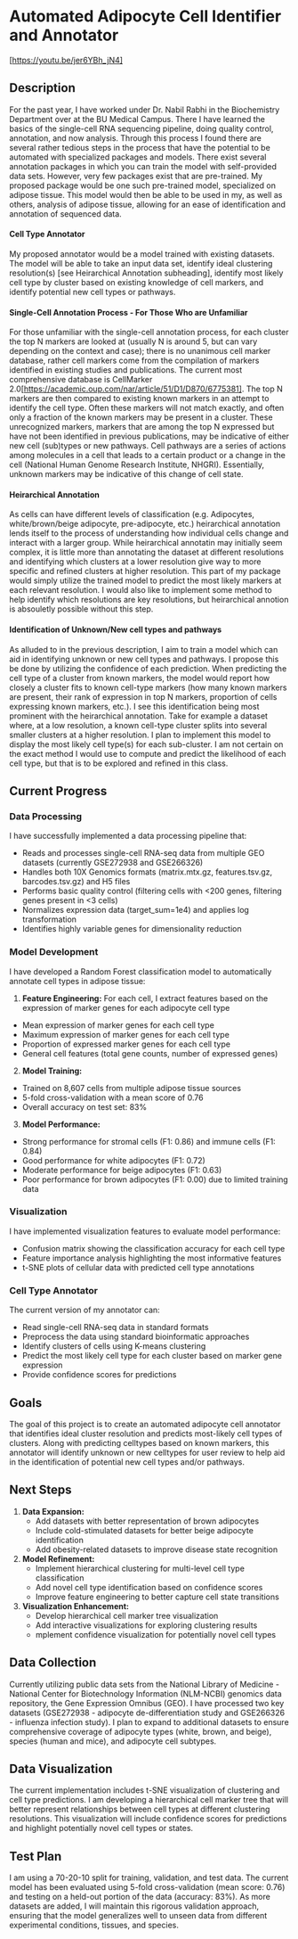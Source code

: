 # **Automated Adipocyte Cell Identifier and Annotator** #
[https://youtu.be/jer6YBh_jN4]
## **Description**
For the past year, I have worked under Dr. Nabil Rabhi in the Biochemistry Department over at the BU Medical Campus. There I have learned the basics of the single-cell RNA sequencing pipeline, doing quality control, annotation, and now analysis. Through this process I found there are several rather tedious steps in the process that have the potential to be automated with specialized packages and models. There exist several annotation packages in which you can train the model with self-provided data sets. However, very few packages exist that are pre-trained. My proposed package would be one such pre-trained model, specialized on adipose tissue. This model would then be able to be used in my, as well as others, analysis of adipose tissue, allowing for an ease of identification and annotation of sequenced data.
#### Cell Type Annotator
My proposed annotator would be a model trained with existing datasets. The model will be able to take an input data set, identify ideal clustering resolution(s) [see Heirarchical Annotation subheading], identify most likely cell type by cluster based on existing knowledge of cell markers, and identify potential new cell types or pathways. 
#### Single-Cell Annotation Process - For Those Who are Unfamiliar
For those unfamiliar with the single-cell annotation process, for each cluster the top N markers are looked at (usually N is around 5, but can vary depending on the context and case); there is no unanimous cell marker database, rather cell markers come from the compilation of markers identified in existing studies and publications. The current most comprehensive database is CellMarker 2.0[https://academic.oup.com/nar/article/51/D1/D870/6775381]. The top N markers are then compared to existing known markers in an attempt to identify the cell type. Often these markers will not match exactly, and often only a fraction of the known markers may be present in a cluster. These unrecognized markers, markers that are among the top N expressed but have not been identified in previous publications, may be indicative of either new cell (sub)types or new pathways. Cell pathways are a series of actions among molecules in a cell that leads to a certain product or a change in the cell (National Human Genome Research Institute, NHGRI). Essentially, unknown markers may be indicative of this change of cell state.
#### Heirarchical Annotation
As cells can have different levels of classification (e.g. Adipocytes, white/brown/beige adipocyte, pre-adipocyte, etc.) heirarchical annotation lends itself to the process of understanding how individual cells change and interact with a larger group. While heirarchical annotatin may initially seem complex, it is little more than annotating the dataset at different resolutions and identifying which clusters at a lower resolution give way to more specific and refined clusters at higher resolution. This part of my package would simply utilize the trained model to predict the most likely markers at each relevant resolution. I would also like to implement some method to help identify which resolutions are key resolutions, but heirarchical annotion is absouletly possible without this step.
#### Identification of Unknown/New cell types and pathways
As alluded to in the previous description, I aim to train a model which can aid in identifying unknown or new cell types and pathways. I propose this be done by utilizing the confidence of each prediction. When predicting the cell type of a cluster from known markers, the model would report how closely a cluster fits to known cell-type markers (how many known markers are present, their rank of expression in top N markers, proportion of cells expressing known markers, etc.). I see this identification being most prominent with the heirarchical annotation. Take for example a dataset where, at a low resolution, a known cell-type cluster splits into several smaller clusters at a higher resolution. I plan to implement this model to display the most likely cell type(s) for each sub-cluster. I am not certain on the exact method I would use to compute and predict the likelihood of each cell type, but that is to be explored and refined in this class. 
## **Current Progress**
### Data Processing
I have successfully implemented a data processing pipeline that:

- Reads and processes single-cell RNA-seq data from multiple GEO datasets (currently GSE272938 and GSE266326)
- Handles both 10X Genomics formats (matrix.mtx.gz, features.tsv.gz, barcodes.tsv.gz) and H5 files
- Performs basic quality control (filtering cells with <200 genes, filtering genes present in <3 cells)
- Normalizes expression data (target_sum=1e4) and applies log transformation
- Identifies highly variable genes for dimensionality reduction

### Model Development
I have developed a Random Forest classification model to automatically annotate cell types in adipose tissue:

1. **Feature Engineering:** For each cell, I extract features based on the expression of marker genes for each adipocyte cell type

- Mean expression of marker genes for each cell type
- Maximum expression of marker genes for each cell type
- Proportion of expressed marker genes for each cell type
- General cell features (total gene counts, number of expressed genes)


2. **Model Training:**

- Trained on 8,607 cells from multiple adipose tissue sources
- 5-fold cross-validation with a mean score of 0.76
- Overall accuracy on test set: 83%


3. **Model Performance:**

- Strong performance for stromal cells (F1: 0.86) and immune cells (F1: 0.84)
- Good performance for white adipocytes (F1: 0.72)
- Moderate performance for beige adipocytes (F1: 0.63)
- Poor performance for brown adipocytes (F1: 0.00) due to limited training data



### Visualization
I have implemented visualization features to evaluate model performance:

- Confusion matrix showing the classification accuracy for each cell type
- Feature importance analysis highlighting the most informative features
- t-SNE plots of cellular data with predicted cell type annotations

### Cell Type Annotator
The current version of my annotator can:

- Read single-cell RNA-seq data in standard formats
- Preprocess the data using standard bioinformatic approaches
- Identify clusters of cells using K-means clustering
- Predict the most likely cell type for each cluster based on marker gene expression
- Provide confidence scores for predictions
  
## **Goals**
The goal of this project is to create an automated adipocyte cell annotator that identifies ideal cluster resolution and predicts most-likely cell types of clusters. Along with predicting celltypes based on known markers, this annotator will identify unknown or new celltypes for user review to help aid in the identification of potential new cell types and/or pathways.

## **Next Steps**
1. **Data Expansion:**
   - Add datasets with better representation of brown adipocytes
   - Include cold-stimulated datasets for better beige adipocyte identification
   - Add obesity-related datasets to improve disease state recognition
2. **Model Refinement:**
   - Implement hierarchical clustering for multi-level cell type classification
   - Add novel cell type identification based on confidence scores
   - Improve feature engineering to better capture cell state transitions
3. **Visualization Enhancement:**
   - Develop hierarchical cell marker tree visualization
   - Add interactive visualizations for exploring clustering results
   - mplement confidence visualization for potentially novel cell types

## **Data Collection**
Currently utilizing public data sets from the National Library of Medicine - National Center for Biotechnology Information (NLM-NCBI) genomics data repository, the Gene Expression Omnibus (GEO). I have processed two key datasets (GSE272938 - adipocyte de-differentiation study and GSE266326 - influenza infection study). I plan to expand to additional datasets to ensure comprehensive coverage of adipocyte types (white, brown, and beige), species (human and mice), and adipocyte cell subtypes.

## **Data Visualization**
The current implementation includes t-SNE visualization of clustering and cell type predictions. I am developing a hierarchical cell marker tree that will better represent relationships between cell types at different clustering resolutions. This visualization will include confidence scores for predictions and highlight potentially novel cell types or states.

## **Test Plan**
I am using a 70-20-10 split for training, validation, and test data. The current model has been evaluated using 5-fold cross-validation (mean score: 0.76) and testing on a held-out portion of the data (accuracy: 83%). As more datasets are added, I will maintain this rigorous validation approach, ensuring that the model generalizes well to unseen data from different experimental conditions, tissues, and species.
